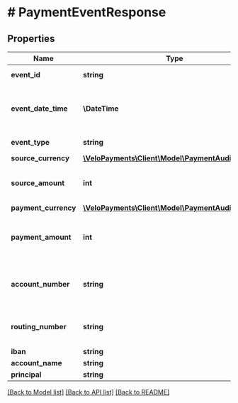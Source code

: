 # # PaymentEventResponse

## Properties

Name | Type | Description | Notes
------------ | ------------- | ------------- | -------------
**event_id** | **string** | The id of the event. |
**event_date_time** | **\DateTime** | The date/time at which the event occurred. |
**event_type** | **string** | The type of the event. |
**source_currency** | [**\VeloPayments\Client\Model\PaymentAuditCurrency**](PaymentAuditCurrency.md) |  | [optional]
**source_amount** | **int** | The source amount exposed by the event. | [optional]
**payment_currency** | [**\VeloPayments\Client\Model\PaymentAuditCurrency**](PaymentAuditCurrency.md) |  | [optional]
**payment_amount** | **int** | The destination amount exposed by the event. | [optional]
**account_number** | **string** | The account number attached to the event. | [optional]
**routing_number** | **string** | The routing number attached to the event. | [optional]
**iban** | **string** |  | [optional]
**account_name** | **string** |  | [optional]
**principal** | **string** |  | [optional]

[[Back to Model list]](../../README.md#models) [[Back to API list]](../../README.md#endpoints) [[Back to README]](../../README.md)
